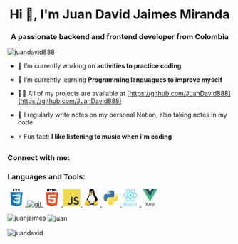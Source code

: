 <h1 align="center">Hi 👋, I'm Juan David Jaimes Miranda</h1>
<h3 align="center">A passionate backend and frontend developer from Colombia</h3>

<p align="left"> <a href="https://github.com/ryo-ma/github-profile-trophy"><img src="https://github-profile-trophy.vercel.app/?username=juandavid888" alt="juandavid888" /></a> </p>

- 🔭 I’m currently working on **activities to practice coding**

- 🌱 I’m currently learning **Programming languagues to improve myself**

- 👨‍💻 All of my projects are available at [https://github.com/JuanDavid888](https://github.com/JuanDavid888)

- 📝 I regularly write notes on my personal Notion, also taking notes in my code

- ⚡ Fun fact: **I like listening to music when i'm coding**

<h3 align="left">Connect with me:</h3>
<p align="left">
</p>

<h3 align="left">Languages and Tools:</h3>
<p align="left"> <a href="https://www.w3schools.com/css/" target="_blank" rel="noreferrer"> <img src="https://raw.githubusercontent.com/devicons/devicon/master/icons/css3/css3-original-wordmark.svg" alt="css3" width="40" height="40"/> </a> <a href="https://git-scm.com/" target="_blank" rel="noreferrer"> <img src="https://www.vectorlogo.zone/logos/git-scm/git-scm-icon.svg" alt="git" width="40" height="40"/> </a> <a href="https://www.w3.org/html/" target="_blank" rel="noreferrer"> <img src="https://raw.githubusercontent.com/devicons/devicon/master/icons/html5/html5-original-wordmark.svg" alt="html5" width="40" height="40"/> </a> <a href="https://developer.mozilla.org/en-US/docs/Web/JavaScript" target="_blank" rel="noreferrer"> <img src="https://raw.githubusercontent.com/devicons/devicon/master/icons/javascript/javascript-original.svg" alt="javascript" width="40" height="40"/> </a> <a href="https://www.linux.org/" target="_blank" rel="noreferrer"> <img src="https://raw.githubusercontent.com/devicons/devicon/master/icons/linux/linux-original.svg" alt="linux" width="40" height="40"/> </a> <a href="https://www.python.org" target="_blank" rel="noreferrer"> <img src="https://raw.githubusercontent.com/devicons/devicon/master/icons/python/python-original.svg" alt="python" width="40" height="40"/> </a> <a href="https://reactjs.org/" target="_blank" rel="noreferrer"> <img src="https://raw.githubusercontent.com/devicons/devicon/master/icons/react/react-original-wordmark.svg" alt="react" width="40" height="40"/> </a> <a href="https://vuejs.org/" target="_blank" rel="noreferrer"> <img src="https://raw.githubusercontent.com/devicons/devicon/master/icons/vuejs/vuejs-original-wordmark.svg" alt="vuejs" width="40" height="40"/> </a> </p>

<p><img align="left" src="https://github-readme-stats.vercel.app/api/top-langs?username=juandavid888&show_icons=true&locale=en&layout=compact" alt="juanjaimes" /></p>

<p>&nbsp;<img align="center" src="https://github-readme-stats.vercel.app/api?username=juandavid888&show_icons=true&locale=en" alt="juan" /></p>

<p><img align="center" src="https://github-readme-streak-stats.herokuapp.com/?user=juandavid888&" alt="juandavid" /></p>
